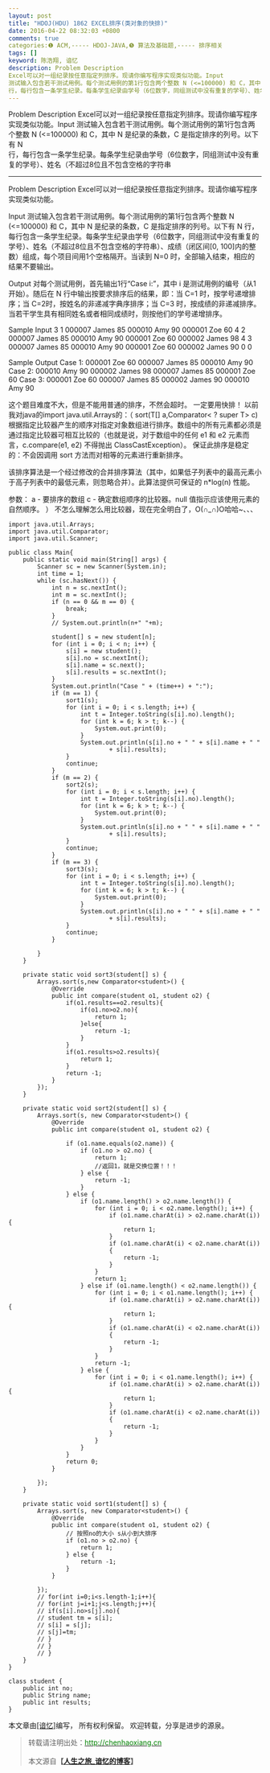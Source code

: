 ```yaml
---
layout: post
title: "HDOJ(HDU) 1862 EXCEL排序(类对象的快排)"
date: 2016-04-22 08:32:03 +0800
comments: true
categories:❶ ACM,----- HDOJ-JAVA,❺ 算法及基础题,----- 排序相关
tags: []
keyword: 陈浩翔, 谙忆
description: Problem Description 
Excel可以对一组纪录按任意指定列排序。现请你编写程序实现类似功能。Input 
测试输入包含若干测试用例。每个测试用例的第1行包含两个整数 N (<=100000) 和 C，其中 N 是纪录的条数，C 是指定排序的列号。以下有 N  
行，每行包含一条学生纪录。每条学生纪录由学号（6位数字，同组测试中没有重复的学号）、姓名（不超过8位且不包含空格的字符串 
---
```



Problem Description 
Excel可以对一组纪录按任意指定列排序。现请你编写程序实现类似功能。Input 
测试输入包含若干测试用例。每个测试用例的第1行包含两个整数 N (<=100000) 和 C，其中 N 是纪录的条数，C 是指定排序的列号。以下有 N  
行，每行包含一条学生纪录。每条学生纪录由学号（6位数字，同组测试中没有重复的学号）、姓名（不超过8位且不包含空格的字符串
<!-- more -->
----------

Problem Description
Excel可以对一组纪录按任意指定列排序。现请你编写程序实现类似功能。
 

Input
测试输入包含若干测试用例。每个测试用例的第1行包含两个整数 N (<=100000) 和 C，其中 N 是纪录的条数，C 是指定排序的列号。以下有 N 
行，每行包含一条学生纪录。每条学生纪录由学号（6位数字，同组测试中没有重复的学号）、姓名（不超过8位且不包含空格的字符串）、成绩（闭区间[0, 100]内的整数）组成，每个项目间用1个空格隔开。当读到 N=0 时，全部输入结束，相应的结果不要输出。

 

Output
对每个测试用例，首先输出1行“Case i:”，其中 i 是测试用例的编号（从1开始）。随后在 N 行中输出按要求排序后的结果，即：当 C=1 时，按学号递增排序；当 C=2时，按姓名的非递减字典序排序；当 C=3 
时，按成绩的非递减排序。当若干学生具有相同姓名或者相同成绩时，则按他们的学号递增排序。

 

Sample Input
3 1
000007 James 85
000010 Amy 90
000001 Zoe 60
4 2
000007 James 85
000010 Amy 90
000001 Zoe 60
000002 James 98
4 3
000007 James 85
000010 Amy 90
000001 Zoe 60
000002 James 90
0 0
 

Sample Output
Case 1:
000001 Zoe 60
000007 James 85
000010 Amy 90
Case 2:
000010 Amy 90
000002 James 98
000007 James 85
000001 Zoe 60
Case 3:
000001 Zoe 60
000007 James 85
000002 James 90
000010 Amy 90



这个题目难度不大，但是不能用普通的排序，不然会超时。
一定要用快排！
以前我对java的import java.util.Arrays的：（
sort(T[] a,Comparator< ? super T> c)根据指定比较器产生的顺序对指定对象数组进行排序。数组中的所有元素都必须是通过指定比较器可相互比较的（也就是说，对于数组中的任何 e1 和 e2 元素而言，c.compare(e1, e2) 不得抛出 ClassCastException）。
保证此排序是稳定的：不会因调用 sort 方法而对相等的元素进行重新排序。

该排序算法是一个经过修改的合并排序算法（其中，如果低子列表中的最高元素小于高子列表中的最低元素，则忽略合并）。此算法提供可保证的 n*log(n) 性能。 

参数：
a - 要排序的数组
c - 确定数组顺序的比较器。null 值指示应该使用元素的自然顺序。 ）
不怎么理解怎么用比较器，现在完全明白了，O(∩_∩)O哈哈~、、、


```
import java.util.Arrays;
import java.util.Comparator;
import java.util.Scanner;

public class Main{
	public static void main(String[] args) {
		Scanner sc = new Scanner(System.in);
		int time = 1;
		while (sc.hasNext()) {
			int n = sc.nextInt();
			int m = sc.nextInt();
			if (n == 0 && m == 0) {
				break;
			}
			// System.out.println(n+" "+m);

			student[] s = new student[n];
			for (int i = 0; i < n; i++) {
				s[i] = new student();
				s[i].no = sc.nextInt();
				s[i].name = sc.next();
				s[i].results = sc.nextInt();
			}
			System.out.println("Case " + (time++) + ":");
			if (m == 1) {
				sort1(s);
				for (int i = 0; i < s.length; i++) {
					int t = Integer.toString(s[i].no).length();
					for (int k = 6; k > t; k--) {
						System.out.print(0);
					}
					System.out.println(s[i].no + " " + s[i].name + " "
							+ s[i].results);
				}
				continue;
			}
			if (m == 2) {
				sort2(s);
				for (int i = 0; i < s.length; i++) {
					int t = Integer.toString(s[i].no).length();
					for (int k = 6; k > t; k--) {
						System.out.print(0);
					}
					System.out.println(s[i].no + " " + s[i].name + " "
							+ s[i].results);
				}
				continue;
			}
			if (m == 3) {
				sort3(s);
				for (int i = 0; i < s.length; i++) {
					int t = Integer.toString(s[i].no).length();
					for (int k = 6; k > t; k--) {
						System.out.print(0);
					}
					System.out.println(s[i].no + " " + s[i].name + " "
							+ s[i].results);
				}
				continue;
			}

		}
	}

	private static void sort3(student[] s) {
		Arrays.sort(s,new Comparator<student>() {
			@Override
			public int compare(student o1, student o2) {
				if(o1.results==o2.results){
					if(o1.no>o2.no){
						return 1; 
					}else{
						return -1;
					}
				}
				if(o1.results>o2.results){
					return 1;
				}
				return -1;
			}
		});
	}

	private static void sort2(student[] s) {
		Arrays.sort(s, new Comparator<student>() {
			@Override
			public int compare(student o1, student o2) {

				if (o1.name.equals(o2.name)) {
					if (o1.no > o2.no) {
						return 1;
						//返回1，就是交换位置！！！
					} else {
						return -1;
					}
				} else {
					if (o1.name.length() > o2.name.length()) {
						for (int i = 0; i < o2.name.length(); i++) {
							if (o1.name.charAt(i) > o2.name.charAt(i)) {
								return 1;
							} 
							if (o1.name.charAt(i) < o2.name.charAt(i))
							{
								return -1;
							}
						}
						return 1;
					} else if (o1.name.length() < o2.name.length()) {
						for (int i = 0; i < o1.name.length(); i++) {
							if (o1.name.charAt(i) > o2.name.charAt(i)) {
								return 1;
							} 
							if (o1.name.charAt(i) < o2.name.charAt(i))
							{
								return -1;
							}
						}
						return -1;
					} else {
						for (int i = 0; i < o1.name.length(); i++) {
							if (o1.name.charAt(i) > o2.name.charAt(i)) {
								return 1;
							} 
							if (o1.name.charAt(i) < o2.name.charAt(i))
							{
								return -1;
							}
						}
					}
				}
				return 0;
			}

		});
	}

	private static void sort1(student[] s) {
		Arrays.sort(s, new Comparator<student>() {
			@Override
			public int compare(student o1, student o2) {
				// 按照no的大小 s从小到大排序
				if (o1.no > o2.no) {
					return 1;
				} else {
					return -1;
				}
			}

		});
		// for(int i=0;i<s.length-1;i++){
		// for(int j=i+1;j<s.length;j++){
		// if(s[i].no>s[j].no){
		// student tm = s[i];
		// s[i] = s[j];
		// s[j]=tm;
		// }
		// }
		// }
	}
}

class student {
	public int no;
	public String name;
	public int results;
}

```



本文章由<a href="http://chenhaoxiang.cn/">[谙忆]</a>编写， 所有权利保留。 
欢迎转载，分享是进步的源泉。
<blockquote cite='陈浩翔'>
<p background-color='#D3D3D3'>转载请注明出处：<a href='http://chenhaoxiang.cn'><font color="green">http://chenhaoxiang.cn</font></a><br><br>
本文源自<strong>【<a href='http://chenhaoxiang.cn' target='_blank'>人生之旅_谙忆的博客</a>】</strong></p>
</blockquote>
